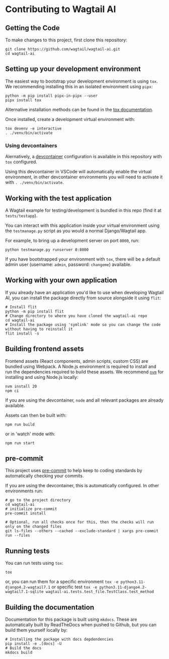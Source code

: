 # Contributing to Wagtail AI

## Getting the Code

To make changes to this project, first clone this repository:

```shell
git clone https://github.com/wagtail/wagtail-ai.git
cd wagtail-ai
```

## Setting up your development environment

The easiest way to bootstrap your development environment is using `tox`. We recommending installing this in an isolated environment using `pipx`:

```shell
python -m pip install pipx-in-pipx --user
pipx install tox
```

Alternative installation methods can be found in the [tox documentation](https://tox.wiki/en/latest/installation.html).

Once installed, create a development virtual environment with:

```shell
tox devenv -e interactive
. ./venv/bin/activate
```

### Using devcontainers

Alernatively, a [devcontainer](https://containers.dev/) configuration is available in this repository with `tox` configured.

Using this devcontainer in VSCode will automatically enable the virtual environment, in other devcontainer environments you will need to activate it with `. ./venv/bin/activate`.

## Working with the test application

A Wagtail example for testing/development is bundled in this repo (find it at `tests/testapp`).

You can interact with this application inside your virtual environment using the `testmanage.py` script as you would a normal Django/Wagtail app.

For example, to bring up a development server on port `8000`, run:

```shell
python testmanage.py runserver 0:8000
```

If you have bootstrapped your environment with `tox`, there will be a default admin user (username: `admin`, password: `changeme`) available.

## Working with your own application

If you already have an application you'd like to use when developing Wagtail AI, you can install the package directly from source alongside it using `flit`:

```
# Install flit
python -m pip install flit
# Change directory to where you have cloned the wagtail-ai repo
cd wagtail-ai
# Install the package using 'symlink' mode so you can change the code without having to reinstall it
flit install -s
```

## Building frontend assets

Frontend assets (React components, admin scripts, custom CSS) are bundled using Webpack. A Node.js environment is required to install and run the dependencies required to build these assets. We recommend [`nvm`](https://github.com/nvm-sh/nvm#install--update-script) for installing and using Node.js locally:

```shell
nvm install 20
npm ci
```

If you are using the devcontainer, `node` and all relevant packages are already available.

Assets can then be built with:

```shell
npm run build
```

or in 'watch' mode with:

```shell
npm run start
```

## pre-commit

This project uses [pre-commit](https://github.com/pre-commit/pre-commit) to help keep to coding standards by automatically checking your commits.

If you are using the devcontainer, this is automatically configured. In other environments run:

```shell
# go to the project directory
cd wagtail-ai
# initialize pre-commit
pre-commit install

# Optional, run all checks once for this, then the checks will run only on the changed files
git ls-files --others --cached --exclude-standard | xargs pre-commit run --files
```

## Running tests

You can run tests using `tox`:

```shell
tox
```

or, you can run them for a specific environment `tox -e python3.11-django4.2-wagtail7.1` or specific test
`tox -e python3.11-django4.2-wagtail7.1-sqlite wagtail-ai.tests.test_file.TestClass.test_method`

## Building the documentation

Documentation for this package is built using `mkdocs`. These are automatically built by ReadTheDocs when pushed to Github, but you can build them yourself locally by:

```
# Installing the package with docs depdendencies
pip install -e .[docs] -U
# Build the docs
mkdocs build
```
